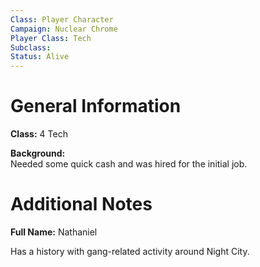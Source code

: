 ```yaml
---
Class: Player Character
Campaign: Nuclear Chrome
Player Class: Tech
Subclass: 
Status: Alive
---
```

# General Information
**Class:** 4 Tech

**Background:** \
Needed some quick cash and was hired for the initial job.
# Additional Notes
**Full Name:** Nathaniel

Has a history with gang-related activity around Night City.
